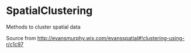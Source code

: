 # SpatialClustering
Methods to cluster spatial data

Source from http://evansmurphy.wix.com/evansspatial#!clustering-using-r/c1c97


